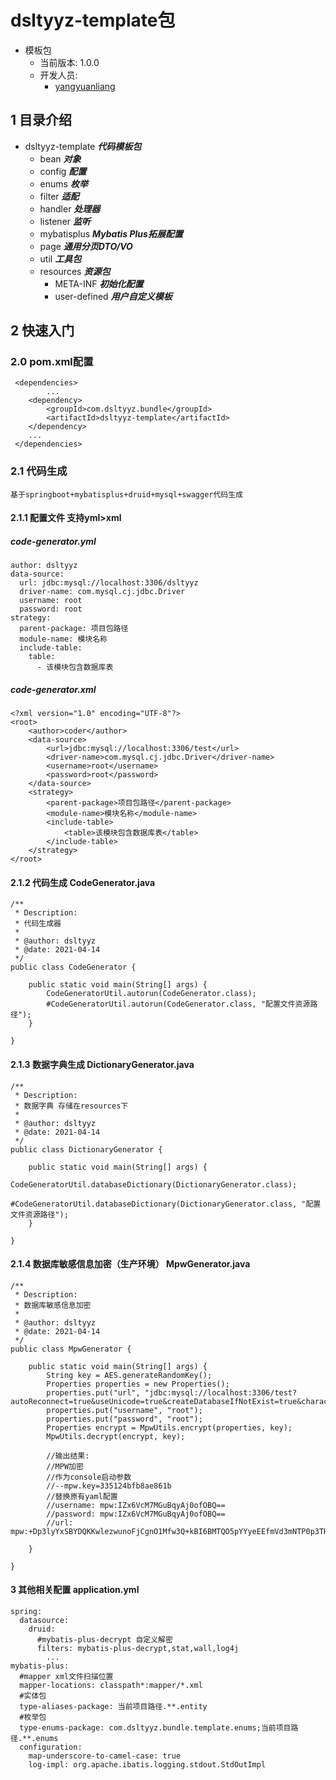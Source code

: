 # dsltyyz-template包
- 模板包
  - 当前版本: 1.0.0
  - 开发人员:
    - [yangyuanliang](mailto:yangyuanliang@dsltyyz.com) 
## 1 目录介绍
- dsltyyz-template ___代码模板包___
  - bean ___对象___
  - config ___配置___
  - enums ___枚举___
  - filter ___适配___
  - handler ___处理器___
  - listener ___监听___
  - mybatisplus ___Mybatis Plus拓展配置___
  - page ___通用分页DTO/VO___
  - util ___工具包___
  - resources ___资源包___
    - META-INF ___初始化配置___
    - user-defined  ___用户自定义模板___
## 2 快速入门
### 2.0 pom.xml配置
~~~
 <dependencies>
        ...
    <dependency>
        <groupId>com.dsltyyz.bundle</groupId>
        <artifactId>dsltyyz-template</artifactId>
    </dependency>
    ...
 </dependencies>
~~~
### 2.1 代码生成
    基于springboot+mybatisplus+druid+mysql+swagger代码生成
#### 2.1.1 配置文件 支持yml>xml
##### code-generator.yml
~~~
author: dsltyyz
data-source:
  url: jdbc:mysql://localhost:3306/dsltyyz
  driver-name: com.mysql.cj.jdbc.Driver
  username: root
  password: root
strategy:
  parent-package: 项目包路径
  module-name: 模块名称
  include-table:
    table:
      - 该模块包含数据库表
~~~
##### code-generator.xml
~~~
<?xml version="1.0" encoding="UTF-8"?>
<root>
    <author>coder</author>
    <data-source>
        <url>jdbc:mysql://localhost:3306/test</url>
        <driver-name>com.mysql.cj.jdbc.Driver</driver-name>
        <username>root</username>
        <password>root</password>
    </data-source>
    <strategy>
        <parent-package>项目包路径</parent-package>
        <module-name>模块名称</module-name>
        <include-table>
            <table>该模块包含数据库表</table>
        </include-table>
    </strategy>
</root>
~~~
#### 2.1.2 代码生成 CodeGenerator.java
~~~
/**
 * Description:
 * 代码生成器
 *
 * @author: dsltyyz
 * @date: 2021-04-14
 */
public class CodeGenerator {

    public static void main(String[] args) {
        CodeGeneratorUtil.autorun(CodeGenerator.class);
        #CodeGeneratorUtil.autorun(CodeGenerator.class, "配置文件资源路径");
    }

}
~~~
#### 2.1.3 数据字典生成 DictionaryGenerator.java
~~~
/**
 * Description:
 * 数据字典 存储在resources下
 *
 * @author: dsltyyz
 * @date: 2021-04-14
 */
public class DictionaryGenerator {

    public static void main(String[] args) {
        CodeGeneratorUtil.databaseDictionary(DictionaryGenerator.class);
        #CodeGeneratorUtil.databaseDictionary(DictionaryGenerator.class, "配置文件资源路径");
    }

}
~~~
#### 2.1.4 数据库敏感信息加密（生产环境） MpwGenerator.java
~~~
/**
 * Description:
 * 数据库敏感信息加密
 *
 * @author: dsltyyz
 * @date: 2021-04-14
 */
public class MpwGenerator {

    public static void main(String[] args) {
        String key = AES.generateRandomKey();
        Properties properties = new Properties();
        properties.put("url", "jdbc:mysql://localhost:3306/test?autoReconnect=true&useUnicode=true&createDatabaseIfNotExist=true&characterEncoding=utf8&useSSL=false&serverTimezone=CTT");
        properties.put("username", "root");
        properties.put("password", "root");
        Properties encrypt = MpwUtils.encrypt(properties, key);
        MpwUtils.decrypt(encrypt, key);
        
        //输出结果:
        //MPW加密
        //作为console启动参数
        //--mpw.key=335124bfb8ae861b
        //替换原有yaml配置
        //username: mpw:IZx6VcM7MGuBqyAj0ofOBQ==
        //password: mpw:IZx6VcM7MGuBqyAj0ofOBQ==
        //url: mpw:+Dp3lyYxSBYDQKKwlezwunoFjCgnO1Mfw3Q+kBI6BMTQO5pYYyeEEfmVd3mNTP0p3TH1TQ5A7VjgJyIGcRhRVeIArXXU+WkIbvOZqEhrmmMtfqbcb8ddbMpSMk40ExpNN5HTJWWm0q277bxJroQaP6Vnf/bFm69Uhnl6Ic3q+l1UepWCKZogFS4GwS+uznY3xsO2roAzE/JbiLXhP6QApw==

    }

}
~~~
#### 3 其他相关配置 application.yml
~~~
spring:
  datasource:
    druid:
      #mybatis-plus-decrypt 自定义解密
      filters: mybatis-plus-decrypt,stat,wall,log4j
        ...
mybatis-plus:
  #mapper xml文件扫描位置
  mapper-locations: classpath*:mapper/*.xml
  #实体包
  type-aliases-package: 当前项目路径.**.entity
  #枚举包
  type-enums-package: com.dsltyyz.bundle.template.enums;当前项目路径.**.enums
  configuration:
    map-underscore-to-camel-case: true
    log-impl: org.apache.ibatis.logging.stdout.StdOutImpl
~~~